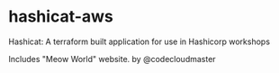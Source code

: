 # hashicat-aws
Hashicat: A terraform built application for use in Hashicorp workshops

Includes "Meow World" website.
by @codecloudmaster

